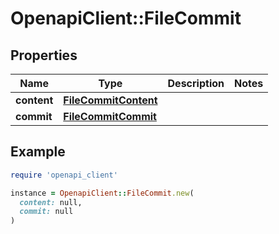 # OpenapiClient::FileCommit

## Properties

| Name | Type | Description | Notes |
| ---- | ---- | ----------- | ----- |
| **content** | [**FileCommitContent**](FileCommitContent.md) |  |  |
| **commit** | [**FileCommitCommit**](FileCommitCommit.md) |  |  |

## Example

```ruby
require 'openapi_client'

instance = OpenapiClient::FileCommit.new(
  content: null,
  commit: null
)
```

